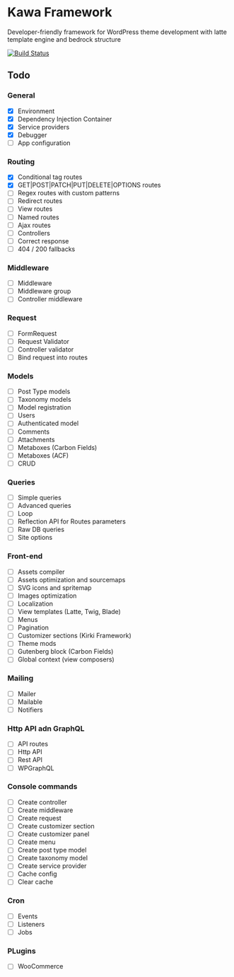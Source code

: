 # Kawa Framework

Developer-friendly framework for WordPress theme development with latte template engine and bedrock structure

[![Build Status](https://app.travis-ci.com/czernika/kawa.svg?token=dnoAxtq1npfjzQ8rFLq7&branch=master)](https://app.travis-ci.com/czernika/kawa)

## Todo

### General

- [x] Environment
- [x] Dependency Injection Container
- [x] Service providers
- [x] Debugger
- [ ] App configuration

### Routing

- [x] Conditional tag routes
- [x] GET|POST|PATCH|PUT|DELETE|OPTIONS routes
- [ ] Regex routes with custom patterns
- [ ] Redirect routes
- [ ] View routes
- [ ] Named routes
- [ ] Ajax routes
- [ ] Controllers
- [ ] Correct response
- [ ] 404 / 200 fallbacks

### Middleware

- [ ] Middleware
- [ ] Middleware group
- [ ] Controller middleware

### Request

- [ ] FormRequest
- [ ] Request Validator
- [ ] Controller validator
- [ ] Bind request into routes

### Models

- [ ] Post Type models
- [ ] Taxonomy models
- [ ] Model registration
- [ ] Users
- [ ] Authenticated model
- [ ] Comments
- [ ] Attachments
- [ ] Metaboxes (Carbon Fields)
- [ ] Metaboxes (ACF)
- [ ] CRUD

### Queries

- [ ] Simple queries
- [ ] Advanced queries
- [ ] Loop
- [ ] Reflection API for Routes parameters
- [ ] Raw DB queries
- [ ] Site options

### Front-end

- [ ] Assets compiler
- [ ] Assets optimization and sourcemaps
- [ ] SVG icons and spritemap
- [ ] Images optimization
- [ ] Localization
- [ ] View templates (Latte, Twig, Blade)
- [ ] Menus
- [ ] Pagination
- [ ] Customizer sections (Kirki Framework)
- [ ] Theme mods
- [ ] Gutenberg block (Carbon Fields)
- [ ] Global context (view composers)

### Mailing

- [ ] Mailer
- [ ] Mailable
- [ ] Notifiers

### Http API adn GraphQL

- [ ] API routes
- [ ] Http API
- [ ] Rest API
- [ ] WPGraphQL

### Console commands

- [ ] Create controller
- [ ] Create middleware
- [ ] Create request
- [ ] Create customizer section
- [ ] Create customizer panel
- [ ] Create menu
- [ ] Create post type model
- [ ] Create taxonomy model
- [ ] Create service provider
- [ ] Cache config
- [ ] Clear cache

### Cron

- [ ] Events
- [ ] Listeners
- [ ] Jobs

### PLugins

- [ ] WooCommerce